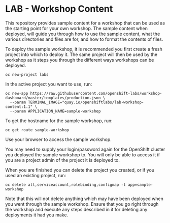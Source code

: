 LAB - Workshop Content
======================

This repository provides sample content for a workshop that can be used as the starting point for your own workshop. The sample content when deployed, will guide you through how to use the sample content, what the various directories and files are for, and how to format the contents of files.

To deploy the sample workshop, it is recommended you first create a fresh project into which to deploy it. The same project will then be used by the workshop as it steps you through the different ways workshops can be deployed.

```
oc new-project labs
```

In the active project you want to use, run:

```
oc new-app https://raw.githubusercontent.com/openshift-labs/workshop-dashboard/master/templates/production.json \
  --param TERMINAL_IMAGE="quay.io/openshiftlabs/lab-workshop-content:1.1" \
  --param APPLICATION_NAME=sample-workshop
```

To get the hostname for the sample workshop, run:

```
oc get route sample-workshop
```

Use your browser to access the sample workshop.

You may need to supply your login/password again for the OpenShift cluster you deployed the sample workshop to. You will only be able to access it if you are a project admin of the project it is deployed to.

When you are finished you can delete the project you created, or if you used an existing project, run:

```
oc delete all,serviceaccount,rolebinding,configmap -l app=sample-workshop
```

Note that this will not delete anything which may have been deployed when you went through the sample workshop. Ensure that you go right through the workshop and execute any steps described in it for deleting any deployments it had you make.
